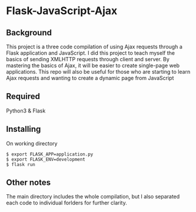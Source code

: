 # Flask-JavaScript-Ajax
## Background
<p>This project is a three code compilation of using Ajax requests through a Flask application and JavaScript. I did this project to teach myself the basics of sending XMLHTTP requests through client and server. By mastering the basics of Ajax, it will be easier to create single-page web applications. This repo will also be useful for those who are starting to learn Ajax requests and wanting to create a dynamic page from JavaScript</p>

## Required
Python3 & Flask

## Installing
On working directory
```
$ export FLASK_APP=application.py
$ export FLASK_ENV=development
$ flask run
```

## Other notes
The main directory includes the whole compilation, but I also separated each code to individual forlders for further clarity.


<!--
    TODO: write about
    1. confused about connecting JS, Ajax, FLASK
    2. confused about knowing the difference between using jsonify vs json.dumps in Flask and why we use JSON.parse() in JS
    3. Initialize an XMLHTTP request in JS
    4. Updating child elements within a parent element and avoid the mistake of having a breakspace.

>